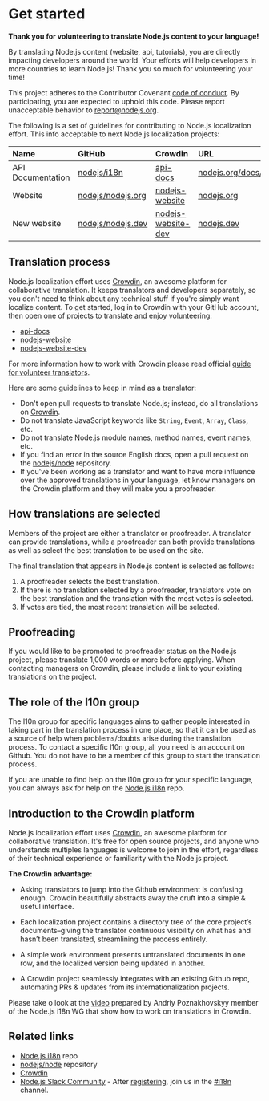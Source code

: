 # Get started

**Thank you for volunteering to translate Node.js content to your language!**

By translating Node.js content (website, api, tutorials), you are directly impacting developers around the world. Your efforts will help developers in more countries to learn Node.js! Thank you so much for volunteering your time!

This project adheres to the Contributor Covenant [code of conduct](https://github.com/nodejs/admin/blob/master/CODE_OF_CONDUCT.md). By participating, you are expected to uphold this code. Please report unacceptable behavior to report@nodejs.org.

The following is a set of guidelines for contributing to Node.js localization effort. This info acceptable to next Node.js localization projects:

| Name              | GitHub                                                    | Crowdin                                                              | URL                                                                         |
| :---------------- | :-------------------------------------------------------- | :------------------------------------------------------------------- | :-------------------------------------------------------------------------- |
| API Documentation | [nodejs/i18n](https://github.com/nodejs/i18n)             | [api-docs](https://crowdin.com/project/nodejs)                         | [nodejs.org/docs/latest/api](https://nodejs.org/docs/latest/api/index.html) |
| Website           | [nodejs/nodejs.org](https://github.com/nodejs/nodejs.org) | [nodejs-website](https://crowdin.com/project/nodejs-website)         | [nodejs.org](https://nodejs.org)                                            |
| New website       | [nodejs/nodejs.dev](https://github.com/nodejs/nodejs.dev) | [nodejs-website-dev](https://crowdin.com/project/nodejs-website-dev) | [nodejs.dev](https://nodejs.dev)                                            |

## Translation process

Node.js localization effort uses [Crowdin](https://crowdin.com/), an awesome platform for collaborative translation. It keeps translators and developers separately, so you don't need to think about any technical stuff if you're simply want localize content. To get started, log in to Crowdin with your GitHub account, then open one of projects to translate and enjoy volunteering:

- [api-docs](https://crowdin.com/project/nodejs)
- [nodejs-website](https://crowdin.com/project/nodejs-website)
- [nodejs-website-dev](https://crowdin.com/project/nodejs-website-dev)

For more information how to work with Crowdin please read official [guide for volunteer translators](https://support.crowdin.com/for-volunteer-translators/).

Here are some guidelines to keep in mind as a translator:

- Don't open pull requests to translate Node.js; instead, do all translations on [Crowdin](https://crowdin.com/project/nodejs).
- Do not translate JavaScript keywords like `String`, `Event`, `Array`, `Class`, etc.
- Do not translate Node.js module names, method names, event names, etc.
- If you find an error in the source English docs, open a pull request on the [nodejs/node](https://github.com/nodejs/node/tree/master/doc) repository.
- If you've been working as a translator and want to have more influence over the approved translations in your language, let know managers on the Crowdin platform and they will make you a proofreader.

## How translations are selected

Members of the project are either a translator or proofreader. A translator can provide translations, while a proofreader can both provide translations as well as select the best translation to be used on the site.

The final translation that appears in Node.js content is selected as follows:

1. A proofreader selects the best translation.
2. If there is no translation selected by a proofreader, translators vote on the best translation and the translation with the most votes is selected.
3. If votes are tied, the most recent translation will be selected.

## Proofreading

If you would like to be promoted to proofreader status on the Node.js project, please translate 1,000 words or more before applying. When contacting managers on Crowdin, please include a link to your existing translations on the project.

## The role of the l10n group

The l10n group for specific languages aims to gather people interested in taking part in the translation process in one place, so
that it can be used as a source of help when problems/doubts arise during the translation process.
To contact a specific l10n group, all you need is an account on Github. You do not have to be a member of this group to start the
translation process.

If you are unable to find help on the l10n group for your specific language, you can always ask for help on the
[Node.js i18n](https://github.com/nodejs/i18n) repo.

## Introduction to the Crowdin platform

Node.js localization effort uses [Crowdin](<(https://crowdin.com/project/nodejs)>), an awesome platform for collaborative translation.
It's free for open source projects, and anyone who understands multiples languages is welcome to join in the effort, regardless of
their technical experience or familiarity with the Node.js project.

**The Crowdin advantage:**

- Asking translators to jump into the Github environment is confusing enough. Crowdin beautifully abstracts away the cruft into a simple & useful interface.

- Each localization project contains a directory tree of the core project’s documents–giving the translator continuous visibility on what has and hasn’t been translated, streamlining the process entirely.

- A simple work environment presents untranslated documents in one row, and the localized version being updated in another.

- A Crowdin project seamlessly integrates with an existing Github repo, automating PRs & updates from its internationalization projects.

Please take o look at the [video](https://www.youtube.com/watch?v=bxdC7MfrO7A&t=105s) prepared by Andriy Poznakhovskyy member of the Node.js i18n WG that show how to work on translations in Crowdin.

## Related links

- [Node.js i18n](https://github.com/nodejs/i18n) repo
- [nodejs/node](https://github.com/nodejs/node/tree/master/doc) repository
- [Crowdin](https://crowdin.com/)
- [Node.js Slack Community](http://node-js.slack.com) - After [registering](http://www.nodeslackers.com/), join us in the [#i18n](https://node-js.slack.com/messages/C8S7FCNR1) channel.
